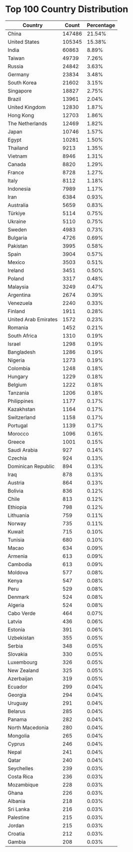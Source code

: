 # Top 100 Country Distribution
| Country | Count | Percentage |
|----|----|----|
| China | 147486 | 21.54% |
| United States | 105345 | 15.38% |
| India | 60863 | 8.89% |
| Taiwan | 49739 | 7.26% |
| Russia | 24842 | 3.63% |
| Germany | 23834 | 3.48% |
| South Korea | 21602 | 3.15% |
| Singapore | 18827 | 2.75% |
| Brazil | 13961 | 2.04% |
| United Kingdom | 12830 | 1.87% |
| Hong Kong | 12703 | 1.86% |
| The Netherlands | 12469 | 1.82% |
| Japan | 10746 | 1.57% |
| Egypt | 10281 | 1.50% |
| Thailand | 9213 | 1.35% |
| Vietnam | 8946 | 1.31% |
| Canada | 8820 | 1.29% |
| France | 8728 | 1.27% |
| Italy | 8112 | 1.18% |
| Indonesia | 7989 | 1.17% |
| Iran | 6384 | 0.93% |
| Australia | 5659 | 0.83% |
| Türkiye | 5114 | 0.75% |
| Ukraine | 5110 | 0.75% |
| Sweden | 4983 | 0.73% |
| Bulgaria | 4726 | 0.69% |
| Pakistan | 3995 | 0.58% |
| Spain | 3904 | 0.57% |
| Mexico | 3503 | 0.51% |
| Ireland | 3451 | 0.50% |
| Poland | 3317 | 0.48% |
| Malaysia | 3249 | 0.47% |
| Argentina | 2674 | 0.39% |
| Venezuela | 2240 | 0.33% |
| Finland | 1911 | 0.28% |
| United Arab Emirates | 1572 | 0.23% |
| Romania | 1452 | 0.21% |
| South Africa | 1310 | 0.19% |
| Israel | 1298 | 0.19% |
| Bangladesh | 1286 | 0.19% |
| Nigeria | 1273 | 0.19% |
| Colombia | 1248 | 0.18% |
| Hungary | 1229 | 0.18% |
| Belgium | 1222 | 0.18% |
| Tanzania | 1206 | 0.18% |
| Philippines | 1177 | 0.17% |
| Kazakhstan | 1164 | 0.17% |
| Switzerland | 1158 | 0.17% |
| Portugal | 1139 | 0.17% |
| Morocco | 1096 | 0.16% |
| Greece | 1001 | 0.15% |
| Saudi Arabia | 927 | 0.14% |
| Czechia | 924 | 0.13% |
| Dominican Republic | 894 | 0.13% |
| Iraq | 878 | 0.13% |
| Austria | 864 | 0.13% |
| Bolivia | 836 | 0.12% |
| Chile | 813 | 0.12% |
| Ethiopia | 798 | 0.12% |
| Lithuania | 759 | 0.11% |
| Norway | 735 | 0.11% |
| Kuwait | 715 | 0.10% |
| Tunisia | 680 | 0.10% |
| Macao | 634 | 0.09% |
| Armenia | 613 | 0.09% |
| Cambodia | 613 | 0.09% |
| Moldova | 577 | 0.08% |
| Kenya | 547 | 0.08% |
| Peru | 529 | 0.08% |
| Denmark | 524 | 0.08% |
| Algeria | 524 | 0.08% |
| Cabo Verde | 464 | 0.07% |
| Latvia | 436 | 0.06% |
| Estonia | 391 | 0.06% |
| Uzbekistan | 355 | 0.05% |
| Serbia | 348 | 0.05% |
| Slovakia | 330 | 0.05% |
| Luxembourg | 326 | 0.05% |
| New Zealand | 325 | 0.05% |
| Azerbaijan | 319 | 0.05% |
| Ecuador | 299 | 0.04% |
| Georgia | 294 | 0.04% |
| Uruguay | 291 | 0.04% |
| Belarus | 285 | 0.04% |
| Panama | 282 | 0.04% |
| North Macedonia | 280 | 0.04% |
| Mongolia | 265 | 0.04% |
| Cyprus | 246 | 0.04% |
| Nepal | 241 | 0.04% |
| Qatar | 240 | 0.04% |
| Seychelles | 239 | 0.03% |
| Costa Rica | 236 | 0.03% |
| Mozambique | 228 | 0.03% |
| Ghana | 226 | 0.03% |
| Albania | 218 | 0.03% |
| Sri Lanka | 216 | 0.03% |
| Palestine | 215 | 0.03% |
| Jordan | 215 | 0.03% |
| Croatia | 212 | 0.03% |
| Gambia | 208 | 0.03% |

